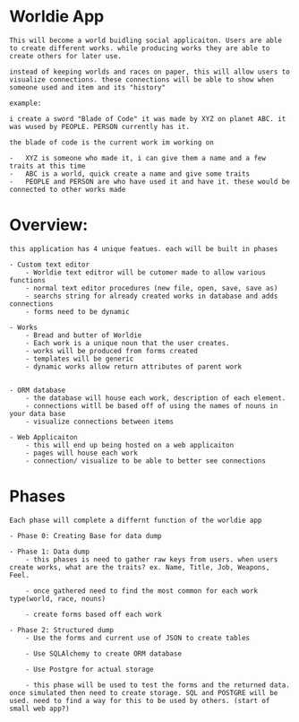 # Worldie App
    This will become a world buidling social applicaiton. Users are able to create different works. while producing works they are able to create others for later use. 

    instead of keeping worlds and races on paper, this will allow users to visualize connections. these connections will be able to show when someone used and item and its "history"

    example:

    i create a sword "Blade of Code" it was made by XYZ on planet ABC. it was wused by PEOPLE. PERSON currently has it.

    the blade of code is the current work im working on

    -   XYZ is someone who made it, i can give them a name and a few traits at this time
    -   ABC is a world, quick create a name and give some traits
    -   PEOPLE and PERSON are who have used it and have it. these would be connected to other works made


# Overview:
    this application has 4 unique featues. each will be built in phases
    
    - Custom text editor
        - Worldie text editror will be cutomer made to allow various functions
        - normal text editor procedures (new file, open, save, save as)
        - searchs string for already created works in database and adds connections
        - forms need to be dynamic

    - Works
        - Bread and butter of Worldie
        - Each work is a unique noun that the user creates.
        - works will be produced from forms created
        - templates will be generic
        - dynamic works allow return attributes of parent work 
       
    
    - ORM database
        - the database will house each work, description of each element. 
        - connections witll be based off of using the names of nouns in your data base
        - visualize connections between items

    - Web Applicaiton
        - this will end up being hosted on a web applicaiton
        - pages will house each work
        - connection/ visualize to be able to better see connections

# Phases
    Each phase will complete a differnt function of the worldie app

    - Phase 0: Creating Base for data dump

    - Phase 1: Data dump
        - this phases is need to gather raw keys from users. when users create works, what are the traits? ex. Name, Title, Job, Weapons, Feel. 

        - once gathered need to find the most common for each work type(world, race, nouns)

        - create forms based off each work

    - Phase 2: Structured dump
        - Use the forms and current use of JSON to create tables
        
        - Use SQLAlchemy to create ORM database

        - Use Postgre for actual storage

        - this phase will be used to test the forms and the returned data. once simulated then need to create storage. SQL and POSTGRE will be used. need to find a way for this to be used by others. (start of small web app?)
